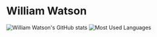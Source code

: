 # William Watson

![William Watson's GitHub stats](https://github-readme-stats.vercel.app/api?username=willswats&theme=catppuccin_mocha&hide_border=true&show_icons=true&hide_rank=true&include_all_commits=true&show=reviews)
![Most Used Languages](https://github-readme-stats.vercel.app/api/top-langs/?username=willswats&theme=catppuccin_mocha&hide_border=true&layout=compact&langs_count=10&hide=shaderlab,hlsl)
